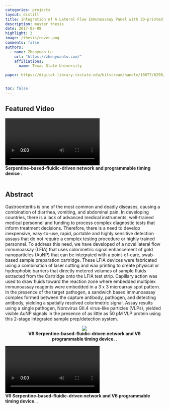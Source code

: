 ```yaml
---
categories: projects
layout: distill
title: Integration of A Lateral Flow Immunoassay Panel with 3D-printed and Laser-cut Cartridge for Gastroenteritis
description: master thesis
date: 2017-02-08
highlight: 3
image: /thesis/cover.png
comments: false
authors:
  - name: Zhenyuan Lu
    url: "https://zhenyuanlu.com/"
    affiliations:
      name: Texas State University

paper: https://digital.library.txstate.edu/bitstream/handle/10877/8290/LU-THESIS-2017.pdf


toc: false
---
```



## Featured Video

<div class ="center">
  <video controls autoplay style="max-width:70%;">
    <source type="video/mp4" src="{{ "assets/projects/thesis/lfia.mp4" | relative_url }}" />
  </video>
  <figcaption>
    <strong> Serpentine-based-fluidic-driven network and programmable timing device </strong>.
  </figcaption>
</div>
<br>

## Abstract
<p>
Gastroenteritis is one of the most common and deadly diseases, causing a combination of diarrhea, vomiting, and abdominal pain. In developing countries, there is a lack of advanced medical instruments, well-trained medical personnel and funding to process complex diagnostic tests that inform treatment decisions. Therefore, there is a need to develop inexpensive, easy-to-use, rapid, portable and highly sensitive detection assays that do not require a complex testing procedure or highly trained personnel. To address this need, we have developed of a novel lateral flow immunoassay (LFIA) that uses colorimetric signal enhancement of gold nanoparticles (AuNP) that can be integrated with a point-of-care, swab-based sample preparation cartridge. These LFIA devices were fabricated using a combination of laser cutting and wax printing to create physical or hydrophobic barriers that directly metered volumes of sample fluids extracted from the Cartridge onto the LFIA test strip. Capillary action was used to draw fluids toward the reaction zone where embedded multiplex immunoassay reagents were embedded in a 3 x 3 microarray spot pattern. In the presence of the target pathogen, a sandwich based immunoassay complex formed between the capture antibody, pathogen, and detecting antibody, yielding a spatially resolved colorimetric signal. Assay results using a single pathogen, Norovirus GII.4 virus-like particles (VLPs), yielded visible AuNP signals in the presence of as little as 50 pM VLP protein using this 2-stage integrated sample prep/detection system.
</p>

<center>
  <figure style="max-width:80%;">
    <img src="{{ '/assets/projects/thesis/lfia_v7.png' | relative_url }}"  />
    <figcaption>
      <strong> V6 Serpentine-based-fluidic-driven network and V6 programmable timing device. </strong>.
    </figcaption>
  </figure>
</center>

<div class ="center">
  <video controls style="max-width:70%;">
    <source type="video/mp4" src="{{ "assets/projects/thesis/lfia_v7.mp4" | relative_url }}" />
  </video>
  <figcaption>
    <strong> V6 Serpentine-based-fluidic-driven network and V6 programmable timing device. </strong>.
  </figcaption>

</div>
